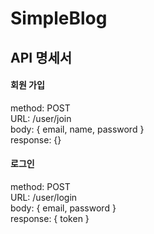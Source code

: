 # SimpleBlog  
## API 명세서  
#### 회원 가입
method: POST  
URL: /user/join   
body: { email, name, password }    
response: {}  

#### 로그인
method: POST  
URL: /user/login  
body: { email, password }  
response: { token }  
